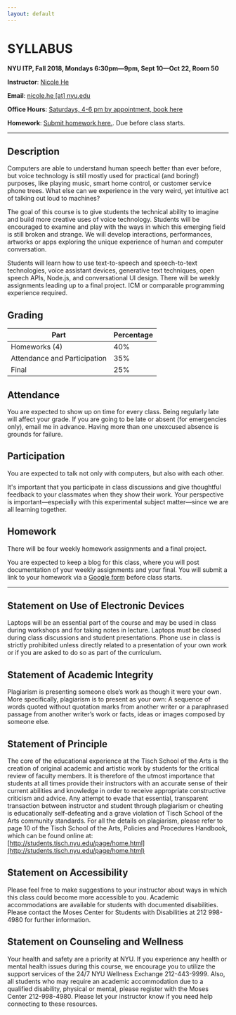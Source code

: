 ```yaml
---
layout: default
---
```


# SYLLABUS

**NYU ITP, Fall 2018, Mondays 6:30pm—9pm, Sept 10—Oct 22, Room 50**

**Instructor**: [Nicole He](http://nicole.pizza)

**Email**: [nicole.he [at] nyu.edu](mailto:nicole.he@nyu.edu)

**Office Hours**: [Saturdays, 4-6 pm by appointment, book here](https://calendar.google.com/calendar/selfsched?sstoken=UU1tY1ZCbHBac2wzfGRlZmF1bHR8ZTVkMGZkZWM1ODg0OWI4MDBiM2IyZDk2ZTRhOGU0YWE)

**Homework**: [Submit homework here.](https://goo.gl/forms/kYrWt0IsDdWXpEyM2). Due before class starts.

---

## Description

Computers are able to understand human speech better than ever before, but voice technology is still mostly used for practical (and boring!) purposes, like playing music, smart home control, or customer service phone trees. What else can we experience in the very weird, yet intuitive act of talking out loud to machines?

The goal of this course is to give students the technical ability to imagine and build more creative uses of voice technology. Students will be encouraged to examine and play with the ways in which this emerging field is still broken and strange. We will develop interactions, performances, artworks or apps exploring the unique experience of human and computer conversation.

Students will learn how to use text-to-speech and speech-to-text technologies, voice assistant devices, generative text techniques, open speech APIs, Node.js, and conversational UI design. There will be weekly assignments leading up to a final project. ICM or comparable programming experience required.

## Grading

| Part                         | Percentage |
| ---------------------------- | ---------- |
| Homeworks (4)                | 40%        |
| Attendance and Participation | 35%        |
| Final                        | 25%        |

## Attendance

You are expected to show up on time for every class. Being regularly late will affect your grade. If you are going to be late or absent (for emergencies only), email me in advance. Having more than one unexcused absence is grounds for failure.

## Participation

You are expected to talk not only with computers, but also with each other.

It's important that you participate in class discussions and give thoughtful feedback to your classmates when they show their work. Your perspective is important—especially with this experimental subject matter—since we are all learning together. 

## Homework

There will be four weekly homework assignments and a final project.

You are expected to keep a blog for this class, where you will post documentation of your weekly assignments and your final. You will submit a link to your homework via a [Google form](https://goo.gl/forms/kYrWt0IsDdWXpEyM2) before class starts.

---

## Statement on Use of Electronic Devices

Laptops will be an essential part of the course and may be used in class during workshops and for taking notes in lecture. Laptops must be closed during class discussions and student presentations. Phone use in class is strictly prohibited unless directly related to a presentation of your own work or if you are asked to do so as part of the curriculum.

## Statement of Academic Integrity

Plagiarism is presenting someone else’s work as though it were your own. More specifically, plagiarism is to present as your own: A sequence of words quoted without quotation marks from another writer or a paraphrased passage from another writer’s work or facts, ideas or images composed by someone else.

## Statement of Principle

The core of the educational experience at the Tisch School of the Arts is the creation of original academic and artistic work by students for the critical review of faculty members. It is therefore of the utmost importance that students at all times provide their instructors with an accurate sense of their current abilities and knowledge in order to receive appropriate constructive criticism and advice. Any attempt to evade that essential, transparent transaction between instructor and student through plagiarism or cheating is educationally self-defeating and a grave violation of Tisch School of the Arts community standards. For all the details on plagiarism, please refer to page 10 of the Tisch School of the Arts, Policies and Procedures Handbook, which can be found online at: [http://students.tisch.nyu.edu/page/home.html](http://students.tisch.nyu.edu/page/home.html)

## Statement on Accessibility

Please feel free to make suggestions to your instructor about ways in which this class could become more accessible to you. Academic accommodations are available for students with documented disabilities. Please contact the Moses Center for Students with Disabilities at 212 998-4980 for further information.

## Statement on Counseling and Wellness

Your health and safety are a priority at NYU. If you experience any health or mental health issues during this course, we encourage you to utilize the support services of the 24/7 NYU Wellness Exchange 212-443-9999. Also, all students who may require an academic accommodation due to a qualified disability, physical or mental, please register with the Moses Center 212-998-4980. Please let your instructor know if you need help connecting to these resources.
